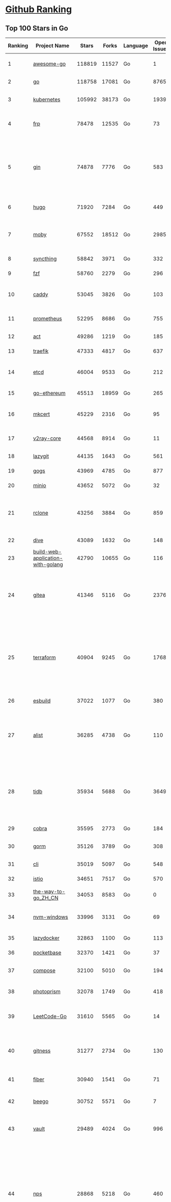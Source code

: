 [Github Ranking](../README.md)
==========

## Top 100 Stars in Go

| Ranking | Project Name | Stars | Forks | Language | Open Issues | Description | Last Commit |
| ------- | ------------ | ----- | ----- | -------- | ----------- | ----------- | ----------- |
| 1 | [awesome-go](https://github.com/avelino/awesome-go) | 118819 | 11527 | Go | 1 | A curated list of awesome Go frameworks, libraries and software | 2024-03-22T14:23:56Z |
| 2 | [go](https://github.com/golang/go) | 118758 | 17081 | Go | 8765 | The Go programming language | 2024-03-22T23:17:02Z |
| 3 | [kubernetes](https://github.com/kubernetes/kubernetes) | 105992 | 38173 | Go | 1939 | Production-Grade Container Scheduling and Management | 2024-03-22T18:54:16Z |
| 4 | [frp](https://github.com/fatedier/frp) | 78478 | 12535 | Go | 73 | A fast reverse proxy to help you expose a local server behind a NAT or firewall to the internet. | 2024-03-21T11:38:18Z |
| 5 | [gin](https://github.com/gin-gonic/gin) | 74878 | 7776 | Go | 583 | Gin is a HTTP web framework written in Go (Golang). It features a Martini-like API with much better performance -- up to 40 times faster. If you need smashing performance, get yourself some Gin. | 2024-03-23T00:50:25Z |
| 6 | [hugo](https://github.com/gohugoio/hugo) | 71920 | 7284 | Go | 449 | The world’s fastest framework for building websites. | 2024-03-22T20:07:54Z |
| 7 | [moby](https://github.com/moby/moby) | 67552 | 18512 | Go | 2985 | The Moby Project - a collaborative project for the container ecosystem to assemble container-based systems | 2024-03-22T21:48:58Z |
| 8 | [syncthing](https://github.com/syncthing/syncthing) | 58842 | 3971 | Go | 332 | Open Source Continuous File Synchronization | 2024-03-23T01:21:25Z |
| 9 | [fzf](https://github.com/junegunn/fzf) | 58760 | 2279 | Go | 296 | :cherry_blossom: A command-line fuzzy finder | 2024-03-21T10:19:04Z |
| 10 | [caddy](https://github.com/caddyserver/caddy) | 53045 | 3826 | Go | 103 | Fast and extensible multi-platform HTTP/1-2-3 web server with automatic HTTPS | 2024-03-22T18:42:54Z |
| 11 | [prometheus](https://github.com/prometheus/prometheus) | 52295 | 8686 | Go | 755 | The Prometheus monitoring system and time series database. | 2024-03-22T14:27:59Z |
| 12 | [act](https://github.com/nektos/act) | 49286 | 1219 | Go | 185 | Run your GitHub Actions locally 🚀 | 2024-03-22T05:29:56Z |
| 13 | [traefik](https://github.com/traefik/traefik) | 47333 | 4817 | Go | 637 | The Cloud Native Application Proxy | 2024-03-22T17:08:13Z |
| 14 | [etcd](https://github.com/etcd-io/etcd) | 46004 | 9533 | Go | 212 | Distributed reliable key-value store for the most critical data of a distributed system | 2024-03-22T18:52:38Z |
| 15 | [go-ethereum](https://github.com/ethereum/go-ethereum) | 45513 | 18959 | Go | 265 | Official Go implementation of the Ethereum protocol | 2024-03-22T21:17:39Z |
| 16 | [mkcert](https://github.com/FiloSottile/mkcert) | 45229 | 2316 | Go | 95 | A simple zero-config tool to make locally trusted development certificates with any names you'd like. | 2024-03-05T14:04:53Z |
| 17 | [v2ray-core](https://github.com/v2ray/v2ray-core) | 44568 | 8914 | Go | 11 | A platform for building proxies to bypass network restrictions. | 2024-03-20T05:28:36Z |
| 18 | [lazygit](https://github.com/jesseduffield/lazygit) | 44135 | 1643 | Go | 561 | simple terminal UI for git commands | 2024-03-22T23:43:47Z |
| 19 | [gogs](https://github.com/gogs/gogs) | 43969 | 4785 | Go | 877 | Gogs is a painless self-hosted Git service | 2024-03-20T23:02:58Z |
| 20 | [minio](https://github.com/minio/minio) | 43652 | 5072 | Go | 32 | The Object Store for AI Data Infrastructure | 2024-03-22T20:08:32Z |
| 21 | [rclone](https://github.com/rclone/rclone) | 43256 | 3884 | Go | 859 | "rsync for cloud storage" - Google Drive, S3, Dropbox, Backblaze B2, One Drive, Swift, Hubic, Wasabi, Google Cloud Storage, Yandex Files | 2024-03-22T18:07:23Z |
| 22 | [dive](https://github.com/wagoodman/dive) | 43089 | 1632 | Go | 148 | A tool for exploring each layer in a docker image | 2024-03-20T17:29:35Z |
| 23 | [build-web-application-with-golang](https://github.com/astaxie/build-web-application-with-golang) | 42790 | 10655 | Go | 116 | A golang ebook intro how to build a web with golang | 2024-01-12T19:57:29Z |
| 24 | [gitea](https://github.com/go-gitea/gitea) | 41346 | 5116 | Go | 2376 | Git with a cup of tea! Painless self-hosted all-in-one software development service, including Git hosting, code review, team collaboration, package registry and CI/CD | 2024-03-23T02:59:52Z |
| 25 | [terraform](https://github.com/hashicorp/terraform) | 40904 | 9245 | Go | 1768 | Terraform enables you to safely and predictably create, change, and improve infrastructure. It is a source-available tool that codifies APIs into declarative configuration files that can be shared amongst team members, treated as code, edited, reviewed, and versioned. | 2024-03-22T15:43:35Z |
| 26 | [esbuild](https://github.com/evanw/esbuild) | 37022 | 1077 | Go | 380 | An extremely fast bundler for the web | 2024-03-18T12:25:03Z |
| 27 | [alist](https://github.com/alist-org/alist) | 36285 | 4738 | Go | 110 | 🗂️A file list/WebDAV program that supports multiple storages, powered by Gin and Solidjs. / 一个支持多存储的文件列表/WebDAV程序，使用 Gin 和 Solidjs。 | 2024-03-22T23:21:25Z |
| 28 | [tidb](https://github.com/pingcap/tidb) | 35934 | 5688 | Go | 3649 | TiDB is an open-source, cloud-native, distributed, MySQL-Compatible database for elastic scale and real-time analytics. Try AI-powered Chat2Query free at : https://tidbcloud.com/free-trial | 2024-03-23T02:27:45Z |
| 29 | [cobra](https://github.com/spf13/cobra) | 35595 | 2773 | Go | 184 | A Commander for modern Go CLI interactions | 2024-03-21T04:16:33Z |
| 30 | [gorm](https://github.com/go-gorm/gorm) | 35126 | 3789 | Go | 308 | The fantastic ORM library for Golang, aims to be developer friendly | 2024-03-21T08:00:03Z |
| 31 | [cli](https://github.com/cli/cli) | 35019 | 5097 | Go | 548 | GitHub’s official command line tool | 2024-03-22T23:18:24Z |
| 32 | [istio](https://github.com/istio/istio) | 34651 | 7517 | Go | 570 | Connect, secure, control, and observe services. | 2024-03-23T00:27:31Z |
| 33 | [the-way-to-go_ZH_CN](https://github.com/unknwon/the-way-to-go_ZH_CN) | 34053 | 8583 | Go | 0 | 《The Way to Go》中文译本，中文正式名《Go 入门指南》 | 2024-02-02T08:48:40Z |
| 34 | [nvm-windows](https://github.com/coreybutler/nvm-windows) | 33996 | 3131 | Go | 69 | A node.js version management utility for Windows. Ironically written in Go. | 2024-03-18T15:56:02Z |
| 35 | [lazydocker](https://github.com/jesseduffield/lazydocker) | 32863 | 1100 | Go | 113 | The lazier way to manage everything docker | 2024-03-02T03:03:43Z |
| 36 | [pocketbase](https://github.com/pocketbase/pocketbase) | 32370 | 1421 | Go | 37 | Open Source realtime backend in 1 file | 2024-03-22T18:19:42Z |
| 37 | [compose](https://github.com/docker/compose) | 32100 | 5010 | Go | 194 | Define and run multi-container applications with Docker | 2024-03-22T20:43:53Z |
| 38 | [photoprism](https://github.com/photoprism/photoprism) | 32078 | 1749 | Go | 418 | AI-Powered Photos App for the Decentralized Web 🌈💎✨ | 2024-03-22T14:51:12Z |
| 39 | [LeetCode-Go](https://github.com/halfrost/LeetCode-Go) | 31610 | 5565 | Go | 14 | ✅ Solutions to LeetCode by Go, 100% test coverage, runtime beats 100% / LeetCode 题解 | 2024-02-05T19:38:45Z |
| 40 | [gitness](https://github.com/harness/gitness) | 31277 | 2734 | Go | 130 | Gitness is an Open Source developer platform with Source Control management, Continuous Integration and Continuous Delivery. | 2024-03-23T00:37:49Z |
| 41 | [fiber](https://github.com/gofiber/fiber) | 30940 | 1541 | Go | 71 | ⚡️ Express inspired web framework written in Go | 2024-03-22T11:18:13Z |
| 42 | [beego](https://github.com/beego/beego) | 30752 | 5571 | Go | 7 | beego is an open-source, high-performance web framework for the Go programming language. | 2024-03-18T13:26:42Z |
| 43 | [vault](https://github.com/hashicorp/vault) | 29489 | 4024 | Go | 996 | A tool for secrets management, encryption as a service, and privileged access management | 2024-03-23T00:54:06Z |
| 44 | [nps](https://github.com/ehang-io/nps) | 28868 | 5218 | Go | 460 | 一款轻量级、高性能、功能强大的内网穿透代理服务器。支持tcp、udp、socks5、http等几乎所有流量转发，可用来访问内网网站、本地支付接口调试、ssh访问、远程桌面，内网dns解析、内网socks5代理等等……，并带有功能强大的web管理端。a lightweight, high-performance, powerful intranet penetration proxy server, with a powerful web management terminal. | 2024-01-11T03:38:31Z |
| 45 | [cockroach](https://github.com/cockroachdb/cockroach) | 28864 | 3597 | Go | 4684 | CockroachDB - the open source, cloud-native distributed SQL database. | 2024-03-23T02:44:49Z |
| 46 | [echo](https://github.com/labstack/echo) | 28238 | 2197 | Go | 42 | High performance, minimalist Go web framework | 2024-03-21T21:42:17Z |
| 47 | [minikube](https://github.com/kubernetes/minikube) | 28207 | 4730 | Go | 929 | Run Kubernetes locally | 2024-03-22T10:39:56Z |
| 48 | [consul](https://github.com/hashicorp/consul) | 27673 | 4359 | Go | 1142 | Consul is a distributed, highly available, and data center aware solution to connect and configure applications across dynamic, distributed infrastructure. | 2024-03-22T20:59:55Z |
| 49 | [go-zero](https://github.com/zeromicro/go-zero) | 27328 | 3767 | Go | 293 | A cloud-native Go microservices framework with cli tool for productivity. | 2024-03-22T10:29:02Z |
| 50 | [v2ray-core](https://github.com/v2fly/v2ray-core) | 27272 | 4411 | Go | 48 | A platform for building proxies to bypass network restrictions. | 2024-03-22T15:34:54Z |
| 51 | [memos](https://github.com/usememos/memos) | 26228 | 1882 | Go | 58 | An open source, lightweight note-taking service. Easily capture and share your great thoughts. | 2024-03-22T17:03:35Z |
| 52 | [milvus](https://github.com/milvus-io/milvus) | 26175 | 2535 | Go | 522 | A cloud-native vector database, storage for next generation AI applications | 2024-03-22T23:07:08Z |
| 53 | [k3s](https://github.com/k3s-io/k3s) | 26149 | 2203 | Go | 132 | Lightweight Kubernetes | 2024-03-23T00:19:27Z |
| 54 | [croc](https://github.com/schollz/croc) | 26101 | 1036 | Go | 70 | Easily and securely send things from one computer to another :crocodile: :package: | 2024-03-11T22:50:24Z |
| 55 | [kit](https://github.com/go-kit/kit) | 26026 | 2414 | Go | 36 | A standard library for microservices. | 2024-03-20T06:28:08Z |
| 56 | [helm](https://github.com/helm/helm) | 25869 | 6894 | Go | 327 | The Kubernetes Package Manager | 2024-03-22T21:52:48Z |
| 57 | [viper](https://github.com/spf13/viper) | 25510 | 1978 | Go | 391 | Go configuration with fangs | 2024-03-22T17:06:12Z |
| 58 | [iris](https://github.com/kataras/iris) | 24792 | 2464 | Go | 101 | The fastest HTTP/2 Go Web Framework. New, modern and easy to learn. Fast development with Code you control. Unbeatable cost-performance ratio :rocket: | 2024-03-13T23:28:28Z |
| 59 | [nsq](https://github.com/nsqio/nsq) | 24473 | 2878 | Go | 50 | A realtime distributed messaging platform | 2024-03-20T15:36:08Z |
| 60 | [k9s](https://github.com/derailed/k9s) | 24449 | 1548 | Go | 411 | 🐶 Kubernetes CLI To Manage Your Clusters In Style! | 2024-03-22T03:41:27Z |
| 61 | [faas](https://github.com/openfaas/faas) | 24384 | 1900 | Go | 30 | OpenFaaS - Serverless Functions Made Simple | 2024-03-02T20:58:59Z |
| 62 | [lux](https://github.com/iawia002/lux) | 24028 | 2699 | Go | 468 | 👾 Fast and simple video download library and CLI tool written in Go | 2024-03-14T00:35:39Z |
| 63 | [docker_practice](https://github.com/yeasy/docker_practice) | 24016 | 5660 | Go | 5 | Learn and understand Docker&Container technologies, with real DevOps practice! | 2024-02-04T03:46:32Z |
| 64 | [logrus](https://github.com/sirupsen/logrus) | 23918 | 2255 | Go | 5 | Structured, pluggable logging for Go. | 2024-03-21T15:50:53Z |
| 65 | [Wox](https://github.com/Wox-launcher/Wox) | 23857 | 2360 | Go | 157 | A cross-platform launcher that simply works | 2024-03-22T16:16:04Z |
| 66 | [ngrok](https://github.com/inconshreveable/ngrok) | 23837 | 4231 | Go | 232 | Introspected tunnels to localhost | 2023-12-14T18:57:31Z |
| 67 | [go-patterns](https://github.com/tmrts/go-patterns) | 23797 | 2129 | Go | 17 | Curated list of Go design patterns, recipes and idioms | 2023-10-01T05:09:32Z |
| 68 | [micro](https://github.com/zyedidia/micro) | 23733 | 1128 | Go | 760 | A modern and intuitive terminal-based text editor | 2024-03-22T19:47:33Z |
| 69 | [restic](https://github.com/restic/restic) | 23349 | 1450 | Go | 426 | Fast, secure, efficient backup program | 2024-03-19T18:14:48Z |
| 70 | [bubbletea](https://github.com/charmbracelet/bubbletea) | 23292 | 690 | Go | 50 | A powerful little TUI framework 🏗 | 2024-03-22T19:06:41Z |
| 71 | [filebrowser](https://github.com/filebrowser/filebrowser) | 23185 | 2683 | Go | 63 | 📂 Web File Browser | 2024-03-22T14:53:01Z |
| 72 | [dapr](https://github.com/dapr/dapr) | 23150 | 1814 | Go | 375 | Dapr is a portable, event-driven, runtime for building distributed applications across cloud and edge. | 2024-03-22T11:00:32Z |
| 73 | [k6](https://github.com/grafana/k6) | 23079 | 1170 | Go | 379 | A modern load testing tool, using Go and JavaScript - https://k6.io | 2024-03-22T09:01:53Z |
| 74 | [fyne](https://github.com/fyne-io/fyne) | 22938 | 1290 | Go | 633 | Cross platform GUI toolkit in Go inspired by Material Design | 2024-03-22T22:05:39Z |
| 75 | [hub](https://github.com/mislav/hub) | 22668 | 2181 | Go | 242 | A command-line tool that makes git easier to use with GitHub. | 2024-02-02T21:00:44Z |
| 76 | [vegeta](https://github.com/tsenart/vegeta) | 22610 | 1320 | Go | 67 | HTTP load testing tool and library. It's over 9000! | 2024-01-29T16:54:01Z |
| 77 | [rancher](https://github.com/rancher/rancher) | 22421 | 2872 | Go | 2649 | Complete container management platform | 2024-03-23T01:39:12Z |
| 78 | [kratos](https://github.com/go-kratos/kratos) | 22258 | 3904 | Go | 25 | Your ultimate Go microservices framework for the cloud-native era. | 2024-03-22T23:35:05Z |
| 79 | [AdGuardHome](https://github.com/AdguardTeam/AdGuardHome) | 22166 | 1651 | Go | 1006 | Network-wide ads & trackers blocking DNS server | 2024-03-22T05:33:59Z |
| 80 | [harbor](https://github.com/goharbor/harbor) | 21989 | 4511 | Go | 588 | An open source trusted cloud native registry project that stores, signs, and scans content. | 2024-03-22T01:19:39Z |
| 81 | [colly](https://github.com/gocolly/colly) | 21908 | 1690 | Go | 146 | Elegant Scraper and Crawler Framework for Golang | 2024-03-15T14:48:04Z |
| 82 | [delve](https://github.com/go-delve/delve) | 21883 | 2093 | Go | 95 | Delve is a debugger for the Go programming language. | 2024-03-22T14:37:01Z |
| 83 | [loki](https://github.com/grafana/loki) | 21855 | 3188 | Go | 1253 | Like Prometheus, but for logs. | 2024-03-22T20:43:30Z |
| 84 | [testify](https://github.com/stretchr/testify) | 21791 | 1536 | Go | 246 | A toolkit with common assertions and mocks that plays nicely with the standard library | 2024-03-22T13:01:48Z |
| 85 | [wails](https://github.com/wailsapp/wails) | 21653 | 1034 | Go | 236 | Create beautiful applications using Go | 2024-03-22T12:21:12Z |
| 86 | [cli](https://github.com/urfave/cli) | 21476 | 1675 | Go | 27 | A simple, fast, and fun package for building command line apps in Go | 2024-03-15T15:22:47Z |
| 87 | [Xray-core](https://github.com/XTLS/Xray-core) | 21299 | 3467 | Go | 451 | Xray, Penetrates Everything. Also the best v2ray-core, with XTLS support. Fully compatible configuration. | 2024-03-22T12:12:58Z |
| 88 | [go-micro](https://github.com/go-micro/go-micro) | 21294 | 2306 | Go | 89 | A Go microservices framework | 2024-03-20T17:16:40Z |
| 89 | [podman](https://github.com/containers/podman) | 21289 | 2208 | Go | 556 | Podman: A tool for managing OCI containers and pods. | 2024-03-22T20:24:17Z |
| 90 | [learn-go-with-tests](https://github.com/quii/learn-go-with-tests) | 21067 | 2709 | Go | 42 | Learn Go with test-driven development | 2024-03-23T01:26:25Z |
| 91 | [websocket](https://github.com/gorilla/websocket) | 20968 | 3426 | Go | 41 | Package gorilla/websocket is a fast, well-tested and widely used WebSocket implementation for Go. | 2024-03-20T03:16:28Z |
| 92 | [trivy](https://github.com/aquasecurity/trivy) | 20967 | 2066 | Go | 182 | Find vulnerabilities, misconfigurations, secrets, SBOM in containers, Kubernetes, code repositories, clouds and more | 2024-03-22T11:58:09Z |
| 93 | [CasaOS](https://github.com/IceWhaleTech/CasaOS) | 20930 | 1138 | Go | 351 | CasaOS - A simple, easy-to-use, elegant open-source Personal Cloud system. | 2024-03-05T06:44:22Z |
| 94 | [fasthttp](https://github.com/valyala/fasthttp) | 20882 | 1706 | Go | 72 | Fast HTTP package for Go. Tuned for high performance. Zero memory allocations in hot paths. Up to 10x faster than net/http | 2024-03-19T17:31:27Z |
| 95 | [seaweedfs](https://github.com/seaweedfs/seaweedfs) | 20791 | 2148 | Go | 288 | SeaweedFS is a fast distributed storage system for blobs, objects, files, and data lake, for billions of files! Blob store has O(1) disk seek, cloud tiering. Filer supports Cloud Drive, cross-DC active-active replication, Kubernetes, POSIX FUSE mount, S3 API, S3 Gateway, Hadoop, WebDAV, encryption, Erasure Coding. | 2024-03-22T14:39:12Z |
| 96 | [zap](https://github.com/uber-go/zap) | 20720 | 1385 | Go | 103 | Blazing fast, structured, leveled logging in Go. | 2024-03-10T16:32:29Z |
| 97 | [Cloudreve](https://github.com/cloudreve/Cloudreve) | 20569 | 3282 | Go | 199 | 🌩支持多家云存储的云盘系统 (Self-hosted file management and sharing system, supports multiple storage providers) | 2024-03-22T03:22:38Z |
| 98 | [mux](https://github.com/gorilla/mux) | 20038 | 1828 | Go | 16 | Package gorilla/mux is a powerful HTTP router and URL matcher for building Go web servers with 🦍 | 2024-01-22T04:09:27Z |
| 99 | [dgraph](https://github.com/dgraph-io/dgraph) | 19987 | 1469 | Go | 213 | The high-performance database for modern applications | 2024-03-23T01:41:09Z |
| 100 | [gin-vue-admin](https://github.com/flipped-aurora/gin-vue-admin) | 19699 | 5880 | Go | 28 | 基于vite+vue3+gin搭建的开发基础平台（支持TS,JS混用），集成jwt鉴权，权限管理，动态路由，显隐可控组件，分页封装，多点登录拦截，资源权限，上传下载，代码生成器，表单生成器,chatGPT自动查表等开发必备功能。 | 2024-03-21T02:16:07Z |


